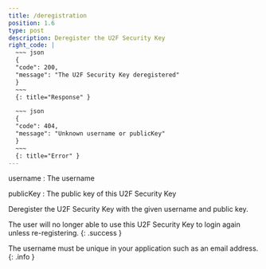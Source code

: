 ```yaml
---
title: /deregistration
position: 1.6
type: post
description: Deregister the U2F Security Key
right_code: |
  ~~~ json
  {
  "code": 200,
  "message": "The U2F Security Key deregistered"
  }
  ~~~
  {: title="Response" }

  ~~~ json
  {
  "code": 404,
  "message": "Unknown username or publicKey"
  }
  ~~~
  {: title="Error" }
---
```


username
: The username

publicKey
: The public key of this U2F Security Key

Deregister the U2F Security Key with the given username and public key.

The user will no longer able to use this U2F Security Key to login again unless re-registering.
{: .success }

The username must be unique in your application such as an email address.
{: .info }
